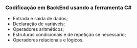 ### Codificação em BackEnd usando a ferramenta C#
- Entrada e saída de dados;
- Declaração de variáveis;
- Operadores aritméticos;
- Estruturas condicionais e de repetição se necessário;
- Operadores relacionais e lógicos.
